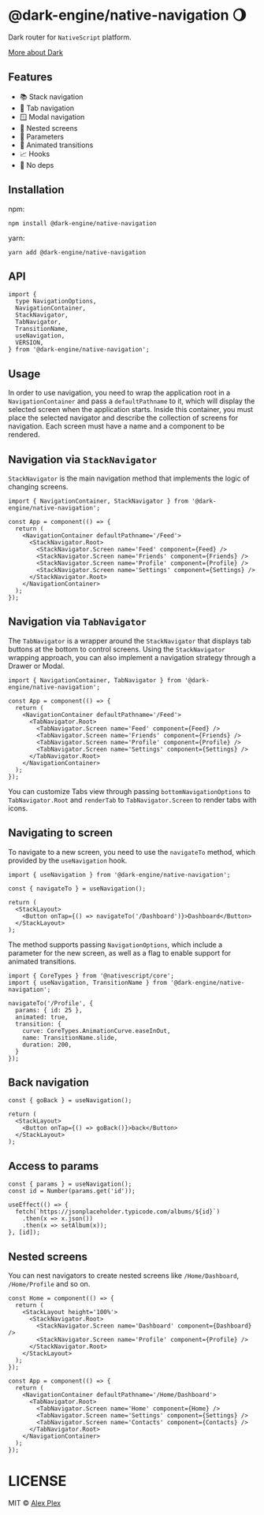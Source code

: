 # @dark-engine/native-navigation 🌖

Dark router for `NativeScript` platform.

[More about Dark](https://github.com/atellmer/dark)

## Features
- 📚 Stack navigation
- 📂 Tab navigation
- 🪟 Modal navigation
- 🌳 Nested screens
- 🔢 Parameters
- 💃 Animated transitions
- 📈 Hooks
- 🚫 No deps

## Installation
npm:
```
npm install @dark-engine/native-navigation
```
yarn:
```
yarn add @dark-engine/native-navigation
```
## API

```tsx
import {
  type NavigationOptions,
  NavigationContainer,
  StackNavigator,
  TabNavigator,
  TransitionName,
  useNavigation,
  VERSION,
} from '@dark-engine/native-navigation';
```
## Usage

In order to use navigation, you need to wrap the application root in a `NavigationContainer` and pass a `defaultPathname` to it, which will display the selected screen when the application starts. Inside this container, you must place the selected navigator and describe the collection of screens for navigation. Each screen must have a name and a component to be rendered.

## Navigation via `StackNavigator`

`StackNavigator` is the main navigation method that implements the logic of changing screens.

```tsx
import { NavigationContainer, StackNavigator } from '@dark-engine/native-navigation';
```

```tsx
const App = component(() => {
  return (
    <NavigationContainer defaultPathname='/Feed'>
      <StackNavigator.Root>
        <StackNavigator.Screen name='Feed' component={Feed} />
        <StackNavigator.Screen name='Friends' component={Friends} />
        <StackNavigator.Screen name='Profile' component={Profile} />
        <StackNavigator.Screen name='Settings' component={Settings} />
      </StackNavigator.Root>
    </NavigationContainer>
  );
});
```

## Navigation via `TabNavigator`

The `TabNavigator` is a wrapper around the `StackNavigator` that displays tab buttons at the bottom to control screens. Using the `StackNavigator` wrapping approach, you can also implement a navigation strategy through a Drawer or Modal.

```tsx
import { NavigationContainer, TabNavigator } from '@dark-engine/native-navigation';
```

```tsx
const App = component(() => {
  return (
    <NavigationContainer defaultPathname='/Feed'>
      <TabNavigator.Root>
        <TabNavigator.Screen name='Feed' component={Feed} />
        <TabNavigator.Screen name='Friends' component={Friends} />
        <TabNavigator.Screen name='Profile' component={Profile} />
        <TabNavigator.Screen name='Settings' component={Settings} />
      </TabNavigator.Root>
    </NavigationContainer>
  );
});
```

You can customize Tabs view through passing `bottomNavigationOptions` to `TabNavigator.Root` and `renderTab` to `TabNavigator.Screen` to render tabs with icons.

## Navigating to screen

To navigate to a new screen, you need to use the `navigateTo` method, which provided by the `useNavigation` hook.

```tsx
import { useNavigation } from '@dark-engine/native-navigation';
```

```tsx
const { navigateTo } = useNavigation();

return (
  <StackLayout>
    <Button onTap={() => navigateTo('/Dashboard')}>Dashboard</Button>
  </StackLayout>
);
```

The method supports passing `NavigationOptions`, which include a parameter for the new screen, as well as a flag to enable support for animated transitions.
```tsx
import { CoreTypes } from '@nativescript/core';
import { useNavigation, TransitionName } from '@dark-engine/native-navigation';
```

```tsx
navigateTo('/Profile', {
  params: { id: 25 },
  animated: true,
  transition: {
    curve: CoreTypes.AnimationCurve.easeInOut,
    name: TransitionName.slide,
    duration: 200,
  }
});
```

## Back navigation

```tsx
const { goBack } = useNavigation();

return (
  <StackLayout>
    <Button onTap={() => goBack()}>back</Button>
  </StackLayout>
);
```

## Access to params

```tsx
const { params } = useNavigation();
const id = Number(params.get('id'));

useEffect(() => {
  fetch(`https://jsonplaceholder.typicode.com/albums/${id}`)
    .then(x => x.json())
    .then(x => setAlbum(x));
}, [id]);
```

## Nested screens

You can nest navigators to create nested screens like `/Home/Dashboard`, `/Home/Profile` and so on.

```tsx
const Home = component(() => {
  return (
    <StackLayout height='100%'>
      <StackNavigator.Root>
        <StackNavigator.Screen name='Dashboard' component={Dashboard} />
        <StackNavigator.Screen name='Profile' component={Profile} />
      </StackNavigator.Root>
    </StackLayout>
  );
});

const App = component(() => {
  return (
    <NavigationContainer defaultPathname='/Home/Dashboard'>
      <TabNavigator.Root>
        <TabNavigator.Screen name='Home' component={Home} />
        <TabNavigator.Screen name='Settings' component={Settings} />
        <TabNavigator.Screen name='Contacts' component={Contacts} />
      </TabNavigator.Root>
    </NavigationContainer>
  );
});
```

# LICENSE

MIT © [Alex Plex](https://github.com/atellmer)

